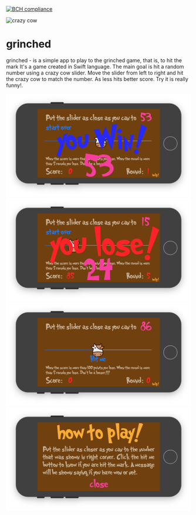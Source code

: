 [![BCH compliance](https://bettercodehub.com/edge/badge/amartinm7/grinched?branch=master)](https://bettercodehub.com/)

![crazy cow](http://static1.squarespace.com/static/58dc9411893fc0b962fa3950/58e29ed76fd27c13f413fa3e/58e29edc6fd27c13f413fd82/1491246812519/cow.gif?format=original)

# grinched

grinched - is a simple app to play to the grinched game, that is, to hit the mark
It's a game created in Swift language.
The main goal is hit a random number using a crazy cow slider. Move the slider from left to right and hit the crazy cow to match the number. As less hits better score. Try it is really funny!.

![youwin](https://raw.githubusercontent.com/amartinm7/grinched/master/youwin.png)
![youlose](https://raw.githubusercontent.com/amartinm7/grinched/master/youlose.png)
![restart](https://raw.githubusercontent.com/amartinm7/grinched/master/restart.png)
![howtoplay](https://raw.githubusercontent.com/amartinm7/grinched/master/howtoplay.png)
